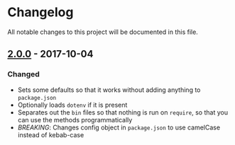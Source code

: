# Changelog
All notable changes to this project will be documented in this file.

## [2.0.0] - 2017-10-04
### Changed
  - Sets some defaults so that it works without adding anything to `package.json`
  - Optionally loads `dotenv` if it is present
  - Separates out the `bin` files so that nothing is run on `require`, so that you can use the methods programmatically
  - *BREAKING*: Changes config object in `package.json` to use camelCase instead of kebab-case

[2.0.0]: https://github.com/invisible-tech/release-note/releases/tag/v1.0.0

